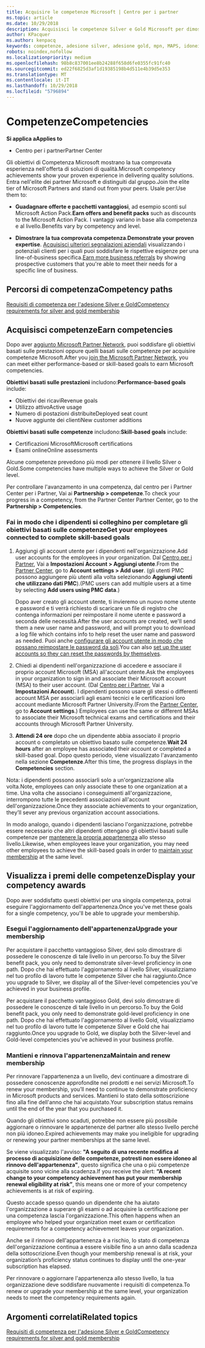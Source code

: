 ```yaml
---
title: Acquisire le competenze Microsoft | Centro per i partner
ms.topic: article
ms.date: 10/29/2018
description: Acquisisci le competenze Silver e Gold Microsoft per dimostrare la tua comprovata esperienza nell'offerta di soluzioni di qualità in un'area di business specializzata
author: KPacquer
ms.author: kenpacq
keywords: competenze, adesione silver, adesione gold, mpn, MAPS, idoneità, vantaggi, obiettivi di prestazioni, obiettivi di competenze
robots: noindex,nofollow
ms.localizationpriority: medium
ms.openlocfilehash: 98b8c837001ee8b24288f658d6fe0355fc91fc40
ms.sourcegitcommit: ed22f6825d3af1d19385198b4d511e4b39d5e353
ms.translationtype: MT
ms.contentlocale: it-IT
ms.lasthandoff: 10/29/2018
ms.locfileid: "5796894"
---
```

<!--
•   FWLink https://go.microsoft.com/fwlink/?linkid=851080 : top of page
•   FWLink https://go.microsoft.com/fwlink/?linkid=851281: top of page (duplicate)
•   FWLink https://go.microsoft.com/fwlink/?linkid=851079: Competencies (#attainment_paths)
•   FWLink https://go.microsoft.com/fwlink/?linkid=851081: Maintain and renew membership (#maintain_membership)
•   FWLink https://go.microsoft.com/fwlink/?linkid=851082: Get your employees connected to complete skill-based goals (#associating_achievements)
•   FWLink https://go.microsoft.com/fwlink/?linkid=851083 : Achievement overrides (#achievement_override)
•   FWLink: https://go.microsoft.com/fwlink/?linkid=851236: UI link, goes to the place where you import new users. Temporarily points to the Partner Center homepage.
•   FWLink: https://go.microsoft.com/fwlink/?linkid=851607 :Will go to the docs page for Silver/Gold competency achievements. Currently goes to https://partnercenter.microsoft.com/partner/cloud-solution-provider 

 -->

# <a name="competencies"></a><span data-ttu-id="04752-104">Competenze</span><span class="sxs-lookup"><span data-stu-id="04752-104">Competencies</span></span>

**<span data-ttu-id="04752-105">Si applica a</span><span class="sxs-lookup"><span data-stu-id="04752-105">Applies to</span></span>**
-  <span data-ttu-id="04752-106">Centro per i partner</span><span class="sxs-lookup"><span data-stu-id="04752-106">Partner Center</span></span>

<span data-ttu-id="04752-107">Gli obiettivi di Competenza Microsoft mostrano la tua comprovata esperienza nell'offerta di soluzioni di qualità.</span><span class="sxs-lookup"><span data-stu-id="04752-107">Microsoft competency achievements show your proven experience in delivering quality solutions.</span></span> <span data-ttu-id="04752-108">Entra nell'elite dei partner Microsoft e distinguiti dal gruppo.</span><span class="sxs-lookup"><span data-stu-id="04752-108">Join the elite tier of Microsoft Partners and stand out from your peers.</span></span> <span data-ttu-id="04752-109">Usale per:</span><span class="sxs-lookup"><span data-stu-id="04752-109">Use them to:</span></span> 

*  <span data-ttu-id="04752-110">**Guadagnare offerte e pacchetti vantaggiosi**, ad esempio sconti sul Microsoft Action Pack.</span><span class="sxs-lookup"><span data-stu-id="04752-110">**Earn offers and benefit packs** such as discounts to the Microsoft Action Pack.</span></span> <span data-ttu-id="04752-111">I vantaggi variano in base alla competenza e al livello.</span><span class="sxs-lookup"><span data-stu-id="04752-111">Benefits vary by competency and level.</span></span> 

*  <span data-ttu-id="04752-112">**Dimostrare la tua comprovata competenza**.</span><span class="sxs-lookup"><span data-stu-id="04752-112">**Demonstrate your proven expertise**.</span></span> <span data-ttu-id="04752-113">[Acquisisci ulteriori segnalazioni aziendali](referrals.md) visualizzando i potenziali clienti per i quali puoi soddisfare le rispettive esigenze per una line-of-business specifica.</span><span class="sxs-lookup"><span data-stu-id="04752-113">[Earn more business referrals](referrals.md) by showing prospective customers that you're able to meet their needs for a specific line of business.</span></span>

## <a href="" id="attainment_paths"></a> <span data-ttu-id="04752-114">Percorsi di competenza</span><span class="sxs-lookup"><span data-stu-id="04752-114">Competency paths</span></span>

[<span data-ttu-id="04752-115">Requisiti di competenza per l'adesione Silver e Gold</span><span class="sxs-lookup"><span data-stu-id="04752-115">Competency requirements for silver and gold membership</span></span>](learn-about-competencies.md)

## <a name="earn-competencies"></a><span data-ttu-id="04752-116">Acquisisci competenze</span><span class="sxs-lookup"><span data-stu-id="04752-116">Earn competencies</span></span>

<span data-ttu-id="04752-117">Dopo aver [aggiunto Microsoft Partner Network](mpn-overview.md), puoi soddisfare gli obiettivi basati sulle prestazioni oppure quelli basati sulle competenze per acquisire competenze Microsoft.</span><span class="sxs-lookup"><span data-stu-id="04752-117">After you [join the Microsoft Partner Network](mpn-overview.md), you can meet either performance-based or skill-based goals to earn Microsoft competencies.</span></span> 

<span data-ttu-id="04752-118">**Obiettivi basati sulle prestazioni** includono:</span><span class="sxs-lookup"><span data-stu-id="04752-118">**Performance-based goals** include:</span></span> 
* <span data-ttu-id="04752-119">Obiettivi dei ricavi</span><span class="sxs-lookup"><span data-stu-id="04752-119">Revenue goals</span></span>
* <span data-ttu-id="04752-120">Utilizzo attivo</span><span class="sxs-lookup"><span data-stu-id="04752-120">Active usage</span></span>
* <span data-ttu-id="04752-121">Numero di postazioni distribuite</span><span class="sxs-lookup"><span data-stu-id="04752-121">Deployed seat count</span></span>
* <span data-ttu-id="04752-122">Nuove aggiunte dei clienti</span><span class="sxs-lookup"><span data-stu-id="04752-122">New customer additions</span></span>

<span data-ttu-id="04752-123">**Obiettivi basati sulle competenze** includono:</span><span class="sxs-lookup"><span data-stu-id="04752-123">**Skill-based goals** include:</span></span> 
* <span data-ttu-id="04752-124">Certificazioni Microsoft</span><span class="sxs-lookup"><span data-stu-id="04752-124">Microsoft certifications</span></span>
* <span data-ttu-id="04752-125">Esami online</span><span class="sxs-lookup"><span data-stu-id="04752-125">Online assessments</span></span> 

<span data-ttu-id="04752-126">Alcune competenze prevedono più modi per ottenere il livello Silver o Gold.</span><span class="sxs-lookup"><span data-stu-id="04752-126">Some competencies have multiple ways to achieve the Silver or Gold level.</span></span>

<span data-ttu-id="04752-127">Per controllare l'avanzamento in una competenza, dal centro per i Partner Center per i Partner, Vai ai **Partnership > competenze**.</span><span class="sxs-lookup"><span data-stu-id="04752-127">To check your progress in a competency, from the Partner Center Partner Center, go to the **Partnership > Competencies**.</span></span> 

### <a href="" id="associating_achievements"></a><span data-ttu-id="04752-128">Fai in modo che i dipendenti si colleghino per completare gli obiettivi basati sulle competenze</span><span class="sxs-lookup"><span data-stu-id="04752-128">Get your employees connected to complete skill-based goals</span></span>

1.  <span data-ttu-id="04752-129">Aggiungi gli account utente per i dipendenti nell'organizzazione.</span><span class="sxs-lookup"><span data-stu-id="04752-129">Add user accounts for the employees in your organization.</span></span> <span data-ttu-id="04752-130">Dal [Centro per i Partner](http://partnercenter.microsoft.com), Vai a **Impostazioni Account > Aggiungi utente**.</span><span class="sxs-lookup"><span data-stu-id="04752-130">From the [Partner Center](http://partnercenter.microsoft.com), go to **Account settings > Add user**.</span></span> <span data-ttu-id="04752-131">(gli utenti PMC possono aggiungere più utenti alla volta selezionando **Aggiungi utenti che utilizzano dati PMC**).</span><span class="sxs-lookup"><span data-stu-id="04752-131">(PMC users can add multiple users at a time by selecting **Add users using PMC data**.)</span></span>

    <span data-ttu-id="04752-132">Dopo aver creato gli account utente, ti invieremo un nuovo nome utente e password e ti verrà richiesto di scaricare un file di registro che contenga informazioni per reimpostare il nome utente e password a seconda delle necessità.</span><span class="sxs-lookup"><span data-stu-id="04752-132">After the user accounts are created, we'll send them a new user name and password, and will prompt you to download a log file which contains info to help reset the user name and password as needed.</span></span> <span data-ttu-id="04752-133">Puoi anche [configurare gli account utente in modo che possano reimpostare le password da soli](https://docs.microsoft.com/en-us/azure/active-directory/active-directory-passwords-getting-started).</span><span class="sxs-lookup"><span data-stu-id="04752-133">You can also [set up the user accounts so they can reset the passwords by themselves](https://docs.microsoft.com/en-us/azure/active-directory/active-directory-passwords-getting-started).</span></span>

2. <span data-ttu-id="04752-134">Chiedi ai dipendenti nell'organizzazione di accedere e associare il proprio account Microsoft (MSA) all'account utente.</span><span class="sxs-lookup"><span data-stu-id="04752-134">Ask the employees in your organization to sign in and associate their Microsoft account (MSA) to their user account.</span></span> <span data-ttu-id="04752-135">(Dal [Centro per i Partner](http://partnercenter.microsoft.com), Vai a **Impostazioni Account**). I dipendenti possono usare gli stessi o differenti account MSA per associarli agli esami tecnici e le certificazioni loro account mediante Microsoft Partner University.</span><span class="sxs-lookup"><span data-stu-id="04752-135">(From the [Partner Center](http://partnercenter.microsoft.com), go to **Account settings**.) Employees can use the same or different MSAs to associate their Microsoft technical exams and certifications and their accounts through Microsoft Partner University.</span></span>

3.  <span data-ttu-id="04752-136">**Attendi 24 ore** dopo che un dipendente abbia associato il proprio account o completato un obiettivo basato sulle competenze.</span><span class="sxs-lookup"><span data-stu-id="04752-136">**Wait 24 hours** after an employee has associated their account or completed a skill-based goal.</span></span> <span data-ttu-id="04752-137">Dopo questo periodo, viene visualizzato l'avanzamento nella sezione **Competenze**.</span><span class="sxs-lookup"><span data-stu-id="04752-137">After this time, the progress displays in the **Competencies** section.</span></span>

<span data-ttu-id="04752-138">Nota: i dipendenti possono associarli solo a un'organizzazione alla volta.</span><span class="sxs-lookup"><span data-stu-id="04752-138">Note, employees can only associate these to one organization at a time.</span></span> <span data-ttu-id="04752-139">Una volta che associano i conseguimenti all'organizzazione, interrompono tutte le precedenti associazioni all'account dell'organizzazione.</span><span class="sxs-lookup"><span data-stu-id="04752-139">Once they associate achievements to your organization, they’ll sever any previous organization account associations.</span></span>

<span data-ttu-id="04752-140">In modo analogo, quando i dipendenti lasciano l'organizzazione, potrebbe essere necessario che altri dipendenti ottengano gli obiettivi basati sulle competenze per [mantenere la propria appartenenza](#maintaining_membership) allo stesso livello.</span><span class="sxs-lookup"><span data-stu-id="04752-140">Likewise, when employees leave your organization, you may need other employees to achieve the skill-based goals in order to [maintain your membership](#maintaining_membership) at the same level.</span></span>

## <a name="display-your-competency-awards"></a><span data-ttu-id="04752-141">Visualizza i premi delle competenze</span><span class="sxs-lookup"><span data-stu-id="04752-141">Display your competency awards</span></span>

<span data-ttu-id="04752-142">Dopo aver soddisfatto questi obiettivi per una singola competenza, potrai eseguire l'aggiornamento dell'appartenenza.</span><span class="sxs-lookup"><span data-stu-id="04752-142">Once you've met these goals for a single competency, you'll be able to upgrade your membership.</span></span>

### <a name="upgrade-your-membership"></a><span data-ttu-id="04752-143">Esegui l'aggiornamento dell'appartenenza</span><span class="sxs-lookup"><span data-stu-id="04752-143">Upgrade your membership</span></span>

<span data-ttu-id="04752-144">Per acquistare il pacchetto vantaggioso Silver, devi solo dimostrare di possedere le conoscenze di tale livello in un percorso.</span><span class="sxs-lookup"><span data-stu-id="04752-144">To buy the Silver benefit pack, you only need to demonstrate silver-level proficiency in one path.</span></span> <span data-ttu-id="04752-145">Dopo che hai effettuato l'aggiornamento al livello Silver, visualizziamo nel tuo profilo di lavoro tutte le competenze Silver che hai raggiunto.</span><span class="sxs-lookup"><span data-stu-id="04752-145">Once you upgrade to Silver, we display all of the Silver-level competencies you’ve achieved in your business profile.</span></span> 

<span data-ttu-id="04752-146">Per acquistare il pacchetto vantaggioso Gold, devi solo dimostrare di possedere le conoscenze di tale livello in un percorso.</span><span class="sxs-lookup"><span data-stu-id="04752-146">To buy the Gold benefit pack, you only need to demonstrate gold-level proficiency in one path.</span></span> <span data-ttu-id="04752-147">Dopo che hai effettuato l'aggiornamento al livello Gold, visualizziamo nel tuo profilo di lavoro tutte le competenze Silver e Gold che hai raggiunto.</span><span class="sxs-lookup"><span data-stu-id="04752-147">Once you upgrade to Gold, we display both the Silver-level and Gold-level competencies you’ve achieved in your business profile.</span></span> 

### <a href="" id="maintain_membership"></a> <span data-ttu-id="04752-148">Mantieni e rinnova l'appartenenza</span><span class="sxs-lookup"><span data-stu-id="04752-148">Maintain and renew membership</span></span>

<span data-ttu-id="04752-149">Per rinnovare l'appartenenza a un livello, devi continuare a dimostrare di possedere conoscenze approfondite nei prodotti e nei servizi Microsoft.</span><span class="sxs-lookup"><span data-stu-id="04752-149">To renew your membership, you’ll need to continue to demonstrate proficiency in Microsoft products and services.</span></span> <span data-ttu-id="04752-150">Mantieni lo stato della sottoscrizione fino alla fine dell'anno che hai acquistato.</span><span class="sxs-lookup"><span data-stu-id="04752-150">Your subscription status remains until the end of the year that you purchased it.</span></span>

<span data-ttu-id="04752-151">Quando gli obiettivi sono scaduti, potrebbe non essere più possibile aggiornare o rinnovare le appartenenze del partner allo stesso livello perché non più idoneo.</span><span class="sxs-lookup"><span data-stu-id="04752-151">Expired achievements may make you ineligible for upgrading or renewing your partner memberships at the same level.</span></span> 

<span data-ttu-id="04752-152">Se viene visualizzato l'avviso: **"A seguito di una recente modifica al processo di acquisizione delle competenze, potresti non essere idoneo al rinnovo dell'appartenenza"**, questo significa che una o più competenze acquisite sono vicine alla scadenza.</span><span class="sxs-lookup"><span data-stu-id="04752-152">If you receive the alert: **“A recent change to your competency achievement has put your membership renewal eligibility at risk”**, this means one or more of your competency achievements is at risk of expiring.</span></span> 

<span data-ttu-id="04752-153">Questo accade spesso quando un dipendente che ha aiutato l'organizzazione a superare gli esami o ad acquisire la certificazione per una competenza lascia l'organizzazione.</span><span class="sxs-lookup"><span data-stu-id="04752-153">This often happens when an employee who helped your organization meet exam or certification requirements for a competency achievement leaves your organization.</span></span> 

<span data-ttu-id="04752-154">Anche se il rinnovo dell'appartenenza è a rischio, lo stato di competenza dell'organizzazione continua a essere visibile fino a un anno dalla scadenza della sottoscrizione.</span><span class="sxs-lookup"><span data-stu-id="04752-154">Even though your membership renewal is at risk, your organization’s proficiency status continues to display until the one-year subscription has elapsed.</span></span>

<span data-ttu-id="04752-155">Per rinnovare o aggiornare l'appartenenza allo stesso livello, la tua organizzazione deve soddisfare nuovamente i requisiti di competenza.</span><span class="sxs-lookup"><span data-stu-id="04752-155">To renew or upgrade your membership at the same level, your organization needs to meet the competency requirements again.</span></span>

## <a name="related-topics"></a><span data-ttu-id="04752-156">Argomenti correlati</span><span class="sxs-lookup"><span data-stu-id="04752-156">Related topics</span></span>

[<span data-ttu-id="04752-157">Requisiti di competenza per l'adesione Silver e Gold</span><span class="sxs-lookup"><span data-stu-id="04752-157">Competency requirements for silver and gold membership</span></span>](learn-about-competencies.md)